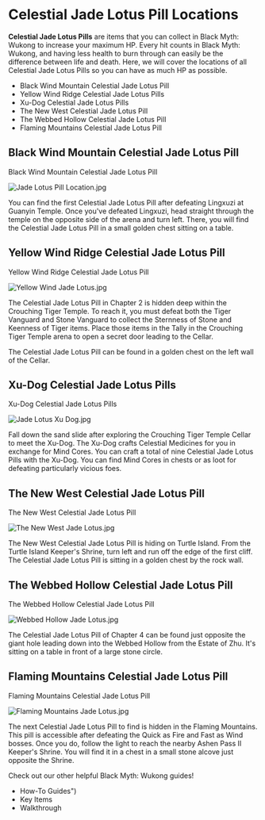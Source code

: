 # Celestial Jade Lotus Pill Locations

**Celestial Jade Lotus Pills** are items that you can collect in Black Myth: Wukong to increase your maximum HP. Every hit counts in Black Myth: Wukong, and having less health to burn through can easily be the difference between life and death. Here, we will cover the locations of all Celestial Jade Lotus Pills so you can have as much HP as possible. 

  * Black Wind Mountain Celestial Jade Lotus Pill
  * Yellow Wind Ridge Celestial Jade Lotus Pills
  * Xu-Dog Celestial Jade Lotus Pills
  * The New West Celestial Jade Lotus Pill
  * The Webbed Hollow Celestial Jade Lotus Pill
  * Flaming Mountains Celestial Jade Lotus Pill

## Black Wind Mountain Celestial Jade Lotus Pill

Black Wind Mountain Celestial Jade Lotus Pill

![Jade Lotus Pill Location.jpg](https://oyster.ignimgs.com/mediawiki/apis.ign.com/black-myth-wukong/a/ac/Jade_Lotus_Pill_Location.jpg)

You can find the first Celestial Jade Lotus Pill after defeating Lingxuzi at Guanyin Temple. Once you've defeated Lingxuzi, head straight through the temple on the opposite side of the arena and turn left. There, you will find the Celestial Jade Lotus Pill in a small golden chest sitting on a table. 

## Yellow Wind Ridge Celestial Jade Lotus Pill

Yellow Wind Ridge Celestial Jade Lotus Pill

![Yellow Wind Jade Lotus.jpg](https://oyster.ignimgs.com/mediawiki/apis.ign.com/black-myth-wukong/5/5e/Yellow_Wind_Jade_Lotus.jpg)

The Celestial Jade Lotus Pill in Chapter 2 is hidden deep within the Crouching Tiger Temple. To reach it, you must defeat both the Tiger Vanguard and Stone Vanguard to collect the Sternness of Stone and Keenness of Tiger items. Place those items in the Tally in the Crouching Tiger Temple arena to open a secret door leading to the Cellar. 

The Celestial Jade Lotus Pill can be found in a golden chest on the left wall of the Cellar. 

## Xu-Dog Celestial Jade Lotus Pills

Xu-Dog Celestial Jade Lotus Pills

![Jade Lotus Xu Dog.jpg](https://oyster.ignimgs.com/mediawiki/apis.ign.com/black-myth-wukong/f/f2/Jade_Lotus_Xu_Dog.jpg)

Fall down the sand slide after exploring the Crouching Tiger Temple Cellar to meet the Xu-Dog. The Xu-Dog crafts Celestial Medicines for you in exchange for Mind Cores. You can craft a total of nine Celestial Jade Lotus Pills with the Xu-Dog. You can find Mind Cores in chests or as loot for defeating particularly vicious foes. 

## The New West Celestial Jade Lotus Pill

The New West Celestial Jade Lotus Pill

![The New West Jade Lotus.jpg](https://oyster.ignimgs.com/mediawiki/apis.ign.com/black-myth-wukong/d/d0/The_New_West_Jade_Lotus.jpg)

The New West Celestial Jade Lotus Pill is hiding on Turtle Island. From the Turtle Island Keeper's Shrine, turn left and run off the edge of the first cliff. The Celestial Jade Lotus Pill is sitting in a golden chest by the rock wall. 

## The Webbed Hollow Celestial Jade Lotus Pill

The Webbed Hollow Celestial Jade Lotus Pill

![Webbed Hollow Jade Lotus.jpg](https://oyster.ignimgs.com/mediawiki/apis.ign.com/black-myth-wukong/c/c9/Webbed_Hollow_Jade_Lotus.jpg)

The Celestial Jade Lotus Pill of Chapter 4 can be found just opposite the giant hole leading down into the Webbed Hollow from the Estate of Zhu. It's sitting on a table in front of a large stone circle. 

## Flaming Mountains Celestial Jade Lotus Pill

Flaming Mountains Celestial Jade Lotus Pill

![Flaming Mountains Jade Lotus.jpg](https://oyster.ignimgs.com/mediawiki/apis.ign.com/black-myth-wukong/1/1c/Flaming_Mountains_Jade_Lotus.jpg)

The next Celestial Jade Lotus Pill to find is hidden in the Flaming Mountains. This pill is accessible after defeating the Quick as Fire and Fast as Wind bosses. Once you do, follow the light to reach the nearby Ashen Pass II Keeper's Shrine. You will find it in a chest in a small stone alcove just opposite the Shrine. 

Check out our other helpful Black Myth: Wukong guides! 

  * How-To Guides")
  * Key Items
  * Walkthrough